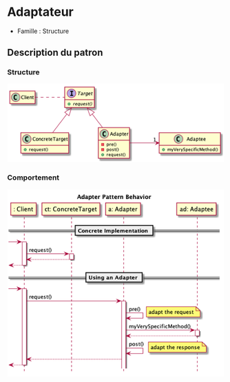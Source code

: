 # Adaptateur

  * Famille : Structure

## Description du patron

### Structure

<div align="center">

![adapter class diag](./uml/adapter_cd.png)

</div>

### Comportement

<div align="center">

![adapter class diag](./uml/adapter_sd.png)

</div>
